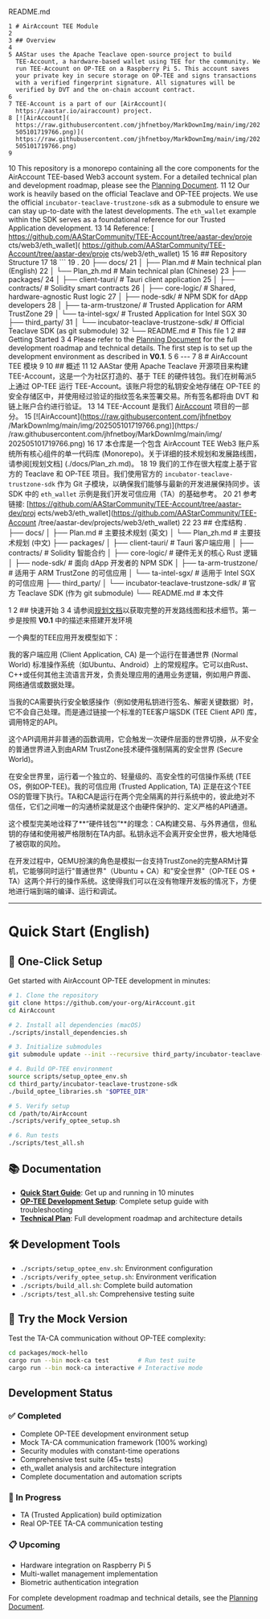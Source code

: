 
  README.md

    1 # AirAccount TEE Module
    2 
    3 ## Overview
    4 
    5 AAStar uses the Apache Teaclave open-source project to build
      TEE-Account, a hardware-based wallet using TEE for the community. We
      run TEE-Account on OP-TEE on a Raspberry Pi 5. This account saves
      your private key in secure storage on OP-TEE and signs transactions
      with a verified fingerprint signature. All signatures will be
      verified by DVT and the on-chain account contract.
    6 
    7 TEE-Account is a part of our [AirAccount](
      https://aastar.io/airaccount) project.
    8 [![AirAccount](
      https://raw.githubusercontent.com/jhfnetboy/MarkDownImg/main/img/202
      505101719766.png)](
      https://raw.githubusercontent.com/jhfnetboy/MarkDownImg/main/img/202
      505101719766.png)
    9 
   10 This repository is a monorepo containing all the core components for
      the AirAccount TEE-based Web3 account system. For a detailed
      technical plan and development roadmap, please see the [Planning 
      Document](./docs/Plan.md).
   11 
   12 Our work is heavily based on the official Teaclave and OP-TEE
      projects. We use the official `incubator-teaclave-trustzone-sdk` as
      a submodule to ensure we can stay up-to-date with the latest
      developments. The `eth_wallet` example within the SDK serves as a
      foundational reference for our Trusted Application development.
   13 
   14 Reference: [
      https://github.com/AAStarCommunity/TEE-Account/tree/aastar-dev/proje
      cts/web3/eth_wallet](
      https://github.com/AAStarCommunity/TEE-Account/tree/aastar-dev/proje
      cts/web3/eth_wallet)
   15 
   16 ## Repository Structure
   17 
   18 ```
   19 .
   20 ├── docs/
   21 │   ├── Plan.md          # Main technical plan (English)
   22 │   └── Plan_zh.md       # Main technical plan (Chinese)
   23 ├── packages/
   24 │   ├── client-tauri/      # Tauri client application
   25 │   ├── contracts/         # Solidity smart contracts
   26 │   ├── core-logic/        # Shared, hardware-agnostic Rust logic
   27 │   ├── node-sdk/          # NPM SDK for dApp developers
   28 │   ├── ta-arm-trustzone/  # Trusted Application for ARM TrustZone
   29 │   └── ta-intel-sgx/      # Trusted Application for Intel SGX
   30 ├── third_party/
   31 │   └── incubator-teaclave-trustzone-sdk/ # Official Teaclave SDK
      (as git submodule)
   32 └── README.md            # This file
    1 
    2 ## Getting Started
    3 
    4 Please refer to the [Planning Document](./docs/Plan.md) for the full
      development roadmap and technical details. The first step is to set
      up the development environment as described in **V0.1**.
    5 
    6 ---
    7 
    8 # AirAccount TEE 模块
    9 
   10 ## 概述
   11 
   12 AAStar 使用 Apache Teaclave 开源项目来构建 
      TEE-Account，这是一个为社区打造的、基于 TEE 
      的硬件钱包。我们在树莓派5上通过 OP-TEE 运行 
      TEE-Account。该账户将您的私钥安全地存储在 OP-TEE 
      的安全存储区中，并使用经过验证的指纹签名来签署交易。所有签名都将由 
      DVT 和链上账户合约进行验证。
   13 
   14 TEE-Account 是我们 [AirAccount](https://aastar.io/airaccount) 
      项目的一部分。
   15 [![AirAccount](https://raw.githubusercontent.com/jhfnetboy
      /MarkDownImg/main/img/202505101719766.png)](https:/
      /raw.githubusercontent.com/jhfnetboy/MarkDownImg/main/img/
      202505101719766.png)
   16 
   17 本仓库是一个包含 AirAccount TEE Web3
      账户系统所有核心组件的单一代码库
      (Monorepo)。关于详细的技术规划和发展路线图，请参阅[规划文档]
      (./docs/Plan_zh.md)。
   18 
   19 我们的工作在很大程度上基于官方的 Teaclave 和 OP-TEE
      项目。我们使用官方的 `incubator-teaclave-trustzone-sdk` 作为 Git
      子模块，以确保我们能够与最新的开发进展保持同步。该 SDK 中的
      `eth_wallet` 示例是我们开发可信应用（TA）的基础参考。
   20 
   21 参考链接:
      [https://github.com/AAStarCommunity/TEE-Account/tree/aastar-dev/proj
      ects/web3/eth_wallet](https://github.com/AAStarCommunity/TEE-Account
      /tree/aastar-dev/projects/web3/eth_wallet)
   22 
   23 ## 仓库结构
  .
  ├── docs/
  │   ├── Plan.md          # 主要技术规划 (英文)
  │   └── Plan_zh.md       # 主要技术规划 (中文)
  ├── packages/
  │   ├── client-tauri/      # Tauri 客户端应用
  │   ├── contracts/         # Solidity 智能合约
  │   ├── core-logic/        # 硬件无关的核心 Rust 逻辑
  │   ├── node-sdk/          # 面向 dApp 开发者的 NPM SDK
  │   ├── ta-arm-trustzone/  # 适用于 ARM TrustZone 的可信应用
  │   └── ta-intel-sgx/      # 适用于 Intel SGX 的可信应用
  ├── third_party/
  │   └── incubator-teaclave-trustzone-sdk/ # 官方 Teaclave SDK (作为 git
  submodule)
  └── README.md            # 本文件

   1 
   2 ## 快速开始
   3 
   4 请参阅[规划文档](./docs/Plan_zh.md
     )以获取完整的开发路线图和技术细节。第一步是按照 **V0.1**
     中的描述来搭建开发环境


一个典型的TEE应用开发模型如下：

我的客户端应用 (Client Application, CA) 是一个运行在普通世界 (Normal World) 标准操作系统（如Ubuntu、Android）上的常规程序。它可以由Rust、C++或任何其他主流语言开发，负责处理应用的通用业务逻辑，例如用户界面、网络通信或数据处理。

当我的CA需要执行安全敏感操作（例如使用私钥进行签名、解密关键数据）时，它不会自己处理。而是通过链接一个标准的TEE客户端SDK (TEE Client API) 库，调用特定的API。

这个API调用并非普通的函数调用，它会触发一次硬件层面的世界切换，从不安全的普通世界进入到由ARM TrustZone技术硬件强制隔离的安全世界 (Secure World)。

在安全世界里，运行着一个独立的、轻量级的、高安全性的可信操作系统 (TEE OS，例如OP-TEE)。我的可信应用 (Trusted Application, TA) 正是在这个TEE OS的管理下执行。TA和CA是运行在两个完全隔离的并行系统中的，彼此绝对不信任，它们之间唯一的沟通桥梁就是这个由硬件保护的、定义严格的API通道。

这个模型完美地诠释了**“硬件钱包”**的理念：CA构建交易、与外界通信，但私钥的存储和使用被严格限制在TA内部。私钥永远不会离开安全世界，极大地降低了被窃取的风险。

在开发过程中，QEMU扮演的角色是模拟一台支持TrustZone的完整ARM计算机，它能够同时运行"普通世界"（Ubuntu + CA）和"安全世界"（OP-TEE OS + TA）这两个并行的操作系统。这使得我们可以在没有物理开发板的情况下，方便地进行端到端的编译、运行和调试。

---

# Quick Start (English)

## 🚀 One-Click Setup

Get started with AirAccount OP-TEE development in minutes:

```bash
# 1. Clone the repository
git clone https://github.com/your-org/AirAccount.git
cd AirAccount

# 2. Install all dependencies (macOS)
./scripts/install_dependencies.sh

# 3. Initialize submodules
git submodule update --init --recursive third_party/incubator-teaclave-trustzone-sdk

# 4. Build OP-TEE environment
source scripts/setup_optee_env.sh
cd third_party/incubator-teaclave-trustzone-sdk
./build_optee_libraries.sh "$OPTEE_DIR"

# 5. Verify setup
cd /path/to/AirAccount  
./scripts/verify_optee_setup.sh

# 6. Run tests
./scripts/test_all.sh
```

## 📚 Documentation

- **[Quick Start Guide](./docs/Quick-Start-Guide.md)**: Get up and running in 10 minutes
- **[OP-TEE Development Setup](./docs/OP-TEE-Development-Setup.md)**: Complete setup guide with troubleshooting
- **[Technical Plan](./docs/Plan.md)**: Full development roadmap and architecture details

## 🛠️ Development Tools

- `./scripts/setup_optee_env.sh`: Environment configuration
- `./scripts/verify_optee_setup.sh`: Environment verification  
- `./scripts/build_all.sh`: Complete build automation
- `./scripts/test_all.sh`: Comprehensive testing suite

## 🧪 Try the Mock Version

Test the TA-CA communication without OP-TEE complexity:

```bash
cd packages/mock-hello
cargo run --bin mock-ca test        # Run test suite
cargo run --bin mock-ca interactive # Interactive mode
```

## Development Status

### ✅ Completed
- Complete OP-TEE development environment setup
- Mock TA-CA communication framework (100% working)
- Security modules with constant-time operations
- Comprehensive test suite (45+ tests)
- eth_wallet analysis and architecture integration
- Complete documentation and automation scripts

### 🔄 In Progress  
- TA (Trusted Application) build optimization
- Real OP-TEE TA-CA communication testing

### 📋 Upcoming
- Hardware integration on Raspberry Pi 5
- Multi-wallet management implementation
- Biometric authentication integration

For complete development roadmap and technical details, see the [Planning Document](./docs/Plan.md).
